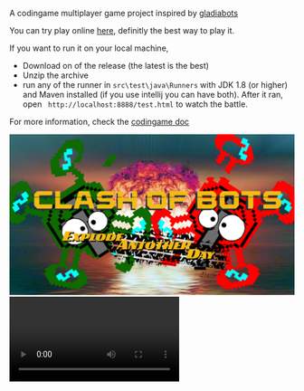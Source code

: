 A codingame multiplayer game project inspired by [gladiabots](https://store.steampowered.com/app/871930/GLADIABOTS__AI_Combat_Arena/)

You can try play online [here](https://www.codingame.com/contribute/view/6587dcc2e3a07bd4696c16a3e63238b4a184), definitly the best way to play it.

If you want to run it on your local machine,
 - Download on of the release (the latest is the best)
 - Unzip the archive
 - run any of the runner in `src\test\java\Runners` with JDK 1.8 (or higher) and Maven installed (if you use intellij you can have both). After it ran, open ` http://localhost:8888/test.html`  to watch the battle.

For more information, check the [codingame doc](https://www.codingame.com/playgrounds/25775/codingame-sdk-documentation/game-runner)

![](src/main/resources/view/assets/background.png)
![](demo.mkv)